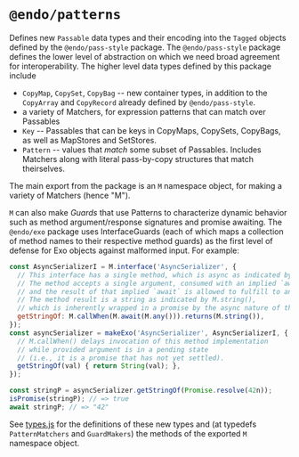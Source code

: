 # `@endo/patterns`

Defines new `Passable` data types and their encoding into the `Tagged` objects defined by the `@endo/pass-style` package. The `@endo/pass-style` package defines the lower level of abstraction on which we need broad agreement for interoperability. The higher level data types defined by this package include
   - `CopyMap`, `CopySet`, `CopyBag` -- new container types, in addition to the `CopyArray` and `CopyRecord` already defined by `@endo/pass-style`.
   - a variety of Matchers, for expression patterns that can match over Passables
   - `Key` -- Passables that can be keys in CopyMaps, CopySets, CopyBags, as well as MapStores and SetStores.
   - `Pattern` -- values that *match* some subset of Passables. Includes Matchers along with literal pass-by-copy structures that match theirselves.

The main export from the package is an `M` namespace object, for making a variety of Matchers (hence "M").

`M` can also make _Guards_ that use Patterns to characterize dynamic behavior such as method argument/response signatures and promise awaiting. The `@endo/exo` package uses InterfaceGuards (each of which maps a collection of method names to their respective method guards) as the first level of defense for Exo objects against malformed input. For example:
```js
const AsyncSerializerI = M.interface('AsyncSerializer', {
  // This interface has a single method, which is async as indicated by M.callWhen().
  // The method accepts a single argument, consumed with an implied `await` as indicated by M.await(),
  // and the result of that implied `await` is allowed to fulfill to any value per M.any().
  // The method result is a string as indicated by M.string(),
  // which is inherently wrapped in a promise by the async nature of the method.
  getStringOf: M.callWhen(M.await(M.any())).returns(M.string()),
});
const asyncSerializer = makeExo('AsyncSerializer', AsyncSerializerI, {
  // M.callWhen() delays invocation of this method implementation
  // while provided argument is in a pending state
  // (i.e., it is a promise that has not yet settled).
  getStringOf(val) { return String(val); },
});

const stringP = asyncSerializer.getStringOf(Promise.resolve(42n));
isPromise(stringP); // => true
await stringP; // => "42"
```

See [types.js](./src/types.js) for the definitions of these new types and (at typedefs `PatternMatchers` and `GuardMakers`) the methods of the exported `M` namespace object.
